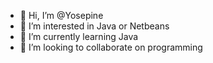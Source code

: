 - 👋 Hi, I’m @Yosepine
- 👀 I’m interested in Java or Netbeans
- 🌱 I’m currently learning Java
- 💞️ I’m looking to collaborate on programming


<!---
Yosepine/Yosepine is a ✨ special ✨ repository because its `README.md` (this file) appears on your GitHub profile.
You can click the Preview link to take a look at your changes.
--->
